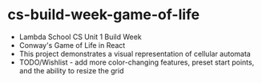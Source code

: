 # cs-build-week-game-of-life

-  Lambda School CS Unit 1 Build Week
-  Conway's Game of Life in React
-  This project demonstrates a visual representation of cellular automata
-  TODO/Wishlist - add more color-changing features, preset start points, and
   the ability to resize the grid
